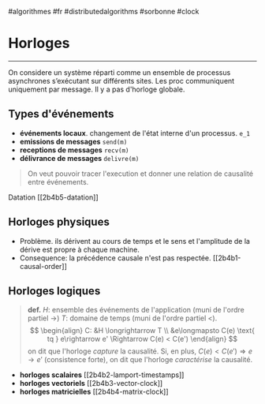 #algorithmes #fr #distributedalgorithms #sorbonne #clock
# Horloges
---
On considere un système réparti comme un ensemble de processus asynchrones s’exécutant sur différents sites. Les proc communiquent uniquement par message. Il y a pas d'horloge globale.

## Types d'événements
+ **événements locaux**. changement de l'état interne d'un processus.
	`e_1`
+ **emissions de messages**
	`send(m)`
+ **receptions de messages**
	`recv(m)`
+ **délivrance de messages**
	`delivre(m)`

> On veut pouvoir tracer l'execution et donner une relation de causalité entre événements.

Datation [[2b4b5-datation]]
## Horloges physiques
+ Problème. ils dérivent au cours de temps et le sens et l'amplitude de la dérive est propre à chaque machine.
+ Consequence: la précédence causale n'est pas respectée. [[2b4b1-causal-order]]

## Horloges logiques
> **def.**
> $H$: ensemble des événements de l'application (muni de l'ordre partiel $\rightarrow$)
> $T$: domaine de temps (muni de l'ordre partiel $<$).
> $$
\begin{align}
C: &H \longrightarrow T \\
&e\longmapsto C(e) \text{ tq } e\rightarrow e' \Rightarrow C(e) < C(e')
\end{align}
$$
> on dit que l'horloge _capture_ la causalité.
> Si, en plus, $C(e) < C(e') \Rightarrow e \rightarrow e'$ (consistence forte), on dit que l'horloge _caractérise_ la causalité.
+ **horloges scalaires** [[2b4b2-lamport-timestamps]]
+ **horloges vectoriels** [[2b4b3-vector-clock]]
+ **horloges matricielles** [[2b4b4-matrix-clock]]

